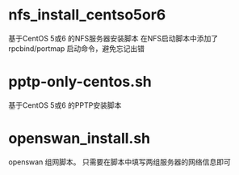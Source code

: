 nfs_install_centso5or6
=========
基于CentOS 5或6 的NFS服务器安装脚本
在NFS启动脚本中添加了rpcbind/portmap 启动命令，避免忘记出错

pptp-only-centos.sh
=========
基于CentOS 5或6 的PPTP安装脚本


openswan_install.sh
=========
openswan 组网脚本。
只需要在脚本中填写两组服务器的网络信息即可
